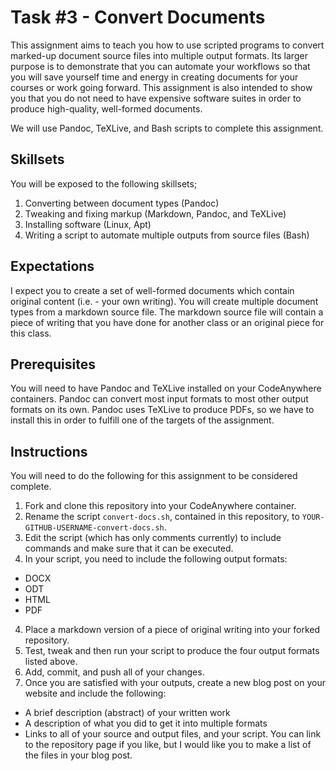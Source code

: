 # Task #3 - Convert Documents

This assignment aims to teach you how to use scripted programs to convert marked-up document source files into multiple output formats. 
Its larger purpose is to demonstrate that you can automate your workflows so that you will save yourself time and energy in creating documents for your courses or work going forward. 
This assignment is also intended to show you that you do not need to have expensive software suites in order to produce high-quality, well-formed documents. 

We will use Pandoc, TeXLive, and Bash scripts to complete this assignment. 

## Skillsets

You will be exposed to the following skillsets;

1. Converting between document types (Pandoc)
2. Tweaking and fixing markup (Markdown, Pandoc, and TeXLive)
3. Installing software (Linux, Apt)
4. Writing a script to automate multiple outputs from source files (Bash)

## Expectations

I expect you to create a set of well-formed documents which contain original content (i.e. - your own writing). 
You will create multiple document types from a markdown source file. 
The markdown source file will contain a piece of writing that you have done for another class or an original piece for this class.

## Prerequisites

You will need to have Pandoc and TeXLive installed on your CodeAnywhere containers. 
Pandoc can convert most input formats to most other output formats on its own. 
Pandoc uses TeXLive to produce PDFs, so we have to install this in order  to fulfill one of the targets of the assignment. 

## Instructions

You will need to do the following for this assignment to be considered complete. 

1. Fork and clone this repository into your CodeAnywhere container.
3. Rename the script `convert-docs.sh`, contained in this repository, to `YOUR-GITHUB-USERNAME-convert-docs.sh`. 
2. Edit the script (which has only comments currently) to include commands and make sure that it can be executed. 
3. In your script, you need to include the following output formats:
  - DOCX
  - ODT
  - HTML
  - PDF
4. Place a markdown version of a piece of original writing into your forked repository. 
5. Test, tweak and then run your script to produce the four output formats listed above. 
5. Add, commit, and push all of your changes.
6. Once you are satisfied with your outputs, create a new blog post on your website and include the following:
  - A brief description (abstract) of your written work
  - A description of what you did to get it into multiple formats
  - Links to all of your source and output files, and your script. You can link to the repository page if you like, but I would like you to make a list of the files in your blog post.
  

